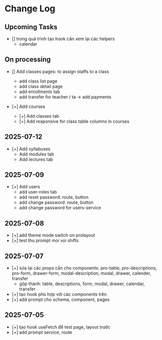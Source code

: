 # Change Log

## Upcoming Tasks

- [] trong quá trình tạo hook cần xem lại các helpers
  - calendar

## On processing

- [] Add classes pages: to assign staffs to a class

  - add class list page
  - add class detail page
  - add enrollments tab
  - add transfer for teacher / ta -> add payments

- [+] Add courses
  - [+] Add classes tab
  - [+] Add responsive for class table columns in courses

## 2025-07-12

- [+] Add syllabuses
  - Add modules tab
  - Add lectures tab

## 2025-07-09

- [+] Add users
  - add user-roles tab
  - add reset password: route, button
  - add change password: route, button
  - add change password for users-service

## 2025-07-08

- [+] add theme mode switch on prolayout
- [+] test thu prompt moi voi shifts

## 2025-07-07

- [+] sửa lại các props cần cho components: pro-table, pro-descriptions, pro-form, drawer-form, modal-description, modal, drawer, calender, transfer
  - gộp thành: table, descriptions, form, modal, drawer, calendar, transfer
- [+] tạo hook phù hợp với các components trên
- [+] add prompt cho schema, component, pages

## 2025-07-05

- [+] tạo hook useFetch để test page, layout trước
- [+] add prompt service, route
